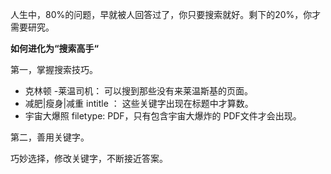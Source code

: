 人生中，80%的问题，早就被人回答过了，你只要搜索就好。剩下的20%，你才需要研究。

**如何进化为“搜索高手“**

第一，掌握搜索技巧。

* 克林顿 -莱温司机： 可以搜到那些没有来莱温斯基的页面。
* 减肥|瘦身|减重 intitle ： 这些关键字出现在标题中才算数。
* 宇宙大爆照 filetype: PDF，只有包含宇宙大爆炸的 PDF文件才会出现。

第二，善用关键字。

巧妙选择，修改关键字，不断接近答案。



